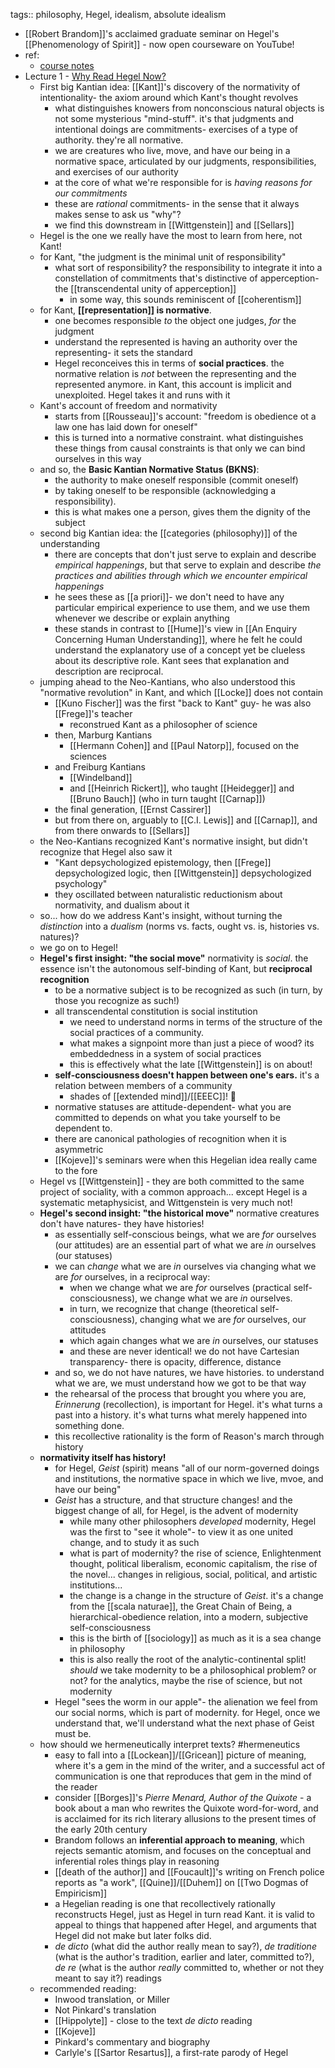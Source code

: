tags:: philosophy, Hegel, idealism, absolute idealism

- [[Robert Brandom]]'s acclaimed graduate seminar on Hegel's [[Phenomenology of Spirit]] - now open courseware on YouTube!
- ref:
	- [course notes](https://sites.pitt.edu/~rbrandom/Courses/Hegel%20%282021%29/ST%202021%20Main.html)
- Lecture 1 - [Why Read Hegel Now?](https://www.youtube.com/watch?v=va1sDoPRTAU)
	- First big Kantian idea: [[Kant]]'s discovery of the normativity of intentionality- the axiom around which Kant's thought revolves
		- what distinguishes knowers from nonconscious natural objects is not some mysterious "mind-stuff". it's that judgments and intentional doings are commitments- exercises of a type of authority. they're all normative.
		- we are creatures who live, move, and have our being in a normative space, articulated by our judgments, responsibilities, and exercises of our authority
		- at the core of what we're responsible for is *having reasons for our commitments*
		- these are _rational_ commitments- in the sense that it always makes sense to ask us "why"?
		- we find this downstream in [[Wittgenstein]] and [[Sellars]]
	- Hegel is the one we really have the most to learn from here, not Kant!
	- for Kant, "the judgment is the minimal unit of responsibility"
		- what sort of responsibility? the responsibility to integrate it into a constellation of commitments that's distinctive of apperception- the [[transcendental unity of apperception]]
			- in some way, this sounds reminiscent of [[coherentism]]
	- for Kant, **[[representation]] is normative**.
		- one becomes responsible _to_ the object one judges, _for_ the judgment
		- understand the represented is having an authority over the representing- it sets the standard
		- Hegel reconceives this in terms of **social practices**. the normative relation is _not_ between the representing and the represented anymore. in Kant, this account is implicit and unexploited. Hegel takes it and runs with it
	- Kant's account of freedom and normativity
		- starts from [[Rousseau]]'s account: "freedom is obedience ot a law one has laid down for oneself"
		- this is turned into a normative constraint. what distinguishes these things from causal constraints is that only we can bind ourselves in this way
	- and so, the **Basic Kantian Normative Status (BKNS)**:
		- the authority to make oneself responsible (commit oneself)
		- by taking oneself to be responsible (acknowledging a responsibility).
		- this is what makes one a person, gives them the dignity of the subject
	- second big Kantian idea: the [[categories (philosophy)]] of the understanding
		- there are concepts that don't just serve to explain and describe _empirical happenings_, but that serve to explain and describe _the practices and abilities through which we encounter empirical happenings_
		- he sees these as [[a priori]]- we don't need to have any particular empirical experience to use them, and we use them whenever we describe or explain anything
		- these stands in contrast to [[Hume]]'s view in [[An Enquiry Concerning Human Understanding]], where he felt he could understand the explanatory use of a concept yet be clueless about its descriptive role. Kant sees that explanation and description are reciprocal.
	- jumping ahead to the Neo-Kantians, who also understood this "normative revolution" in Kant, and which [[Locke]] does not contain
		- [[Kuno Fischer]] was the first "back to Kant" guy- he was also [[Frege]]'s teacher
			- reconstrued Kant as a philosopher of science
		- then, Marburg Kantians
			- [[Hermann Cohen]] and [[Paul Natorp]], focused on the sciences
		- and Freiburg Kantians
			- [[Windelband]]
			- and [[Heinrich Rickert]], who taught [[Heidegger]] and [[Bruno Bauch]] (who in turn taught [[Carnap]])
		- the final generation, [[Ernst Cassirer]]
		- but from there on, arguably to [[C.I. Lewis]] and [[Carnap]], and from there onwards to [[Sellars]]
	- the Neo-Kantians recognized Kant's normative insight, but didn't recognize that Hegel also saw it
		- "Kant depsychologized epistemology, then [[Frege]] depsychologized logic, then [[Wittgenstein]] depsychologized psychology"
		- they oscillated between naturalistic reductionism about normativity, and dualism about it
	- so... how do we address Kant's insight, without turning the *distinction* into a *dualism* (norms vs. facts, ought vs. is, histories vs. natures)?
	- we go on to Hegel!
	- **Hegel's first insight: "the social move"** normativity is _social_. the essence isn't the autonomous self-binding of Kant, but **reciprocal recognition**
		- to be a normative subject is to be recognized as such (in turn, by those you recognize as such!)
		- all transcendental constitution is social institution
			- we need to understand norms in terms of the structure of the social practices of a community.
			- what makes a signpoint more than just a piece of wood? its embeddedness in a system of social practices
			- this is effectively what the late [[Wittgenstein]] is on about!
		- **self-consciousness doesn't happen between one's ears.** it's a relation between members of a community
			- shades of [[extended mind]]/[[EEEC]]! 👀
		- normative statuses are attitude-dependent- what you are committed to depends on what you take yourself to be dependent to.
		- there are canonical pathologies of recognition when it is asymmetric
		- [[Kojeve]]'s seminars were when this Hegelian idea really came to the fore
	- Hegel vs [[Wittgenstein]] - they are both committed to the same project of sociality, with a common approach... except Hegel is a systematic metaphysicist, and Wittgenstein is very much not!
	- **Hegel's second insight: "the historical move"** normative creatures don't have natures- they have histories!
		- as essentially self-conscious beings, what we are _for_ ourselves (our attitudes) are an essential part of what we are _in_ ourselves (our statuses)
		- we can *change* what we are *in* ourselves via changing what we are *for* ourselves, in a reciprocal way:
			- when we change what we are *for* ourselves (practical self-consciousness), we change what we are *in* ourselves.
			- in turn, we recognize that change (theoretical self-consciousness), changing what we are *for* ourselves, our attitudes
			- which again changes what we are _in_ ourselves, our statuses
			- and these are never identical! we do not have Cartesian transparency- there is opacity, difference, distance
		- and so, we do not have natures, we have histories. to understand what we are, we must understand how we got to be that way
		- the rehearsal of the process that brought you where you are, *Erinnerung* (recollection), is important for Hegel. it's what turns a past into a history. it's what turns what merely happened into something done.
		- this recollective rationality is the form of Reason's march through history
	- **normativity itself has history!**
		- for Hegel, *Geist* (spirit) means "all of our norm-governed doings and institutions, the normative space in which we live, mvoe, and have our being"
		- *Geist* has a structure, and that structure changes! and the biggest change of all, for Hegel, is the advent of modernity
			- while many other philosophers *developed* modernity, Hegel was the first to "see it whole"- to view it as one united change, and to study it as such
			- what is part of modernity? the rise of science, Enlightenment thought, political liberalism, economic capitalism, the rise of the novel... changes in religious, social, political, and artistic institutions...
			- the change is a change in the structure of *Geist*. it's a change from the [[scala naturae]], the Great Chain of Being, a hierarchical-obedience relation, into a modern, subjective self-consciousness
			- this is the birth of [[sociology]] as much as it is a sea change in philosophy
			- this is also really the root of the analytic-continental split! *should* we take modernity to be a philosophical problem? or not? for the analytics, maybe the rise of science, but not modernity
		- Hegel "sees the worm in our apple"- the alienation we feel from our social norms, which is part of modernity. for Hegel, once we understand that, we'll understand what the next phase of Geist must be.
	- how should we hermeneutically interpret texts? #hermeneutics
		- easy to fall into a [[Lockean]]/[[Gricean]] picture of meaning, where it's a gem in the mind of the writer, and a successful act of communication is one that reproduces that gem in the mind of the reader
		- consider [[Borges]]'s *Pierre Menard, Author of the Quixote* - a book about a man who rewrites the Quixote word-for-word, and is acclaimed for its rich literary allusions to the present times of the early 20th century
		- Brandom follows an **inferential approach to meaning**, which rejects semantic atomism, and focuses on the conceptual and inferential roles things play in reasoning
		- [[death of the author]] and [[Foucault]]'s writing on French police reports as "a work", [[Quine]]/[[Duhem]] on [[Two Dogmas of Empiricism]]
		- a Hegelian reading is one that recollectively rationally reconstructs Hegel, just as Hegel in turn read Kant. it is valid to appeal to things that happened after Hegel, and arguments that Hegel did not make but later folks did.
		- *de dicto* (what did the author really mean to say?), *de traditione* (what is the author's tradition, earlier and later, committed to?), *de re* (what is the author _really_ committed to, whether or not they meant to say it?) readings
	- recommended reading:
		- Inwood translation, or Miller
		- Not Pinkard's translation
		- [[Hippolyte]] - close to the text *de dicto* reading
		- [[Kojeve]]
		- Pinkard's commentary and biography
		- Carlyle's [[Sartor Resartus]], a first-rate parody of Hegel